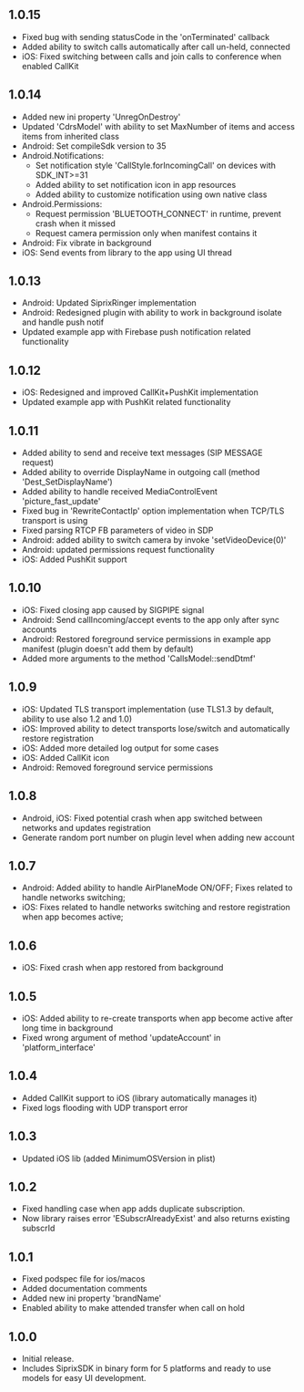 ## 1.0.15
- Fixed bug with sending statusCode in the 'onTerminated' callback
- Added ability to switch calls automatically after call un-held, connected
- iOS: Fixed switching between calls and join calls to conference when enabled CallKit

## 1.0.14
- Added new ini property 'UnregOnDestroy'
- Updated 'CdrsModel' with ability to set MaxNumber of items and access items from inherited class
- Android: Set compileSdk version to 35
- Android.Notifications:
  * Set notification style 'CallStyle.forIncomingCall' on devices with SDK_INT>=31
  * Added ability to set notification icon in app resources
  * Added ability to customize notification using own native class
- Android.Permissions:
  * Request permission 'BLUETOOTH_CONNECT' in runtime, prevent crash when it missed
  * Request camera permission only when manifest contains it
- Android: Fix vibrate in background
- iOS: Send events from library to the app using UI thread

## 1.0.13
- Android: Updated SiprixRinger implementation
- Android: Redesigned plugin with ability to work in background isolate and handle push notif
- Updated example app with Firebase push notification related functionality

## 1.0.12
- iOS: Redesigned and improved CallKit+PushKit implementation
- Updated example app with PushKit related functionality

## 1.0.11
- Added ability to send and receive text messages (SIP MESSAGE request)
- Added ability to override DisplayName in outgoing call (method 'Dest_SetDisplayName')
- Added ability to handle received MediaControlEvent 'picture_fast_update'
- Fixed bug in 'RewriteContactIp' option implementation when TCP/TLS transport is using
- Fixed parsing RTCP FB parameters of video in SDP
- Android: added ability to switch camera by invoke 'setVideoDevice(0)'
- Android: updated permissions request functionality
- iOS: Added PushKit support

## 1.0.10
* iOS: Fixed closing app caused by SIGPIPE signal
* Android: Send callIncoming/accept events to the app only after sync accounts
* Android: Restored foreground service permissions in example app manifest 
  (plugin doesn't add them by default)
* Added more arguments to the method 'CallsModel::sendDtmf'

## 1.0.9
* iOS: Updated TLS transport implementation (use TLS1.3 by default, ability to use also 1.2 and 1.0)
* iOS: Improved ability to detect transports lose/switch and automatically restore registration
* iOS: Added more detailed log output for some cases
* iOS: Added CallKit icon
* Android: Removed foreground service permissions

## 1.0.8
* Android, iOS: Fixed potential crash when app switched between networks and updates registration 
* Generate random port number on plugin level when adding new account

## 1.0.7
* Android: Added ability to handle AirPlaneMode ON/OFF; Fixes related to handle networks switching; 
* iOS: Fixes related to handle networks switching and restore registration when app becomes active; 

## 1.0.6
* iOS: Fixed crash when app restored from background

## 1.0.5
* iOS: Added ability to re-create transports when app become active after long time in background
* Fixed wrong argument of method 'updateAccount' in 'platform_interface'

## 1.0.4
* Added CallKit support to iOS (library automatically manages it)
* Fixed logs flooding with UDP transport error

## 1.0.3
* Updated iOS lib (added MinimumOSVersion in plist)

## 1.0.2
* Fixed handling case when app adds duplicate subscription.
* Now library raises error 'ESubscrAlreadyExist' and also returns existing subscrId

## 1.0.1
* Fixed podspec file for ios/macos
* Added documentation comments
* Added new ini property 'brandName'
* Enabled ability to make attended transfer when call on hold

## 1.0.0
* Initial release. 
* Includes SiprixSDK in binary form for 5 platforms and ready to use models for easy UI development.
